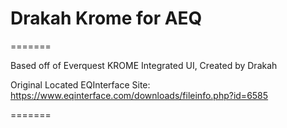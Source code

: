 # Drakah Krome for AEQ

=======

Based off of Everquest KROME Integrated UI, Created by Drakah

Original Located
EQInterface Site: https://www.eqinterface.com/downloads/fileinfo.php?id=6585

=======
